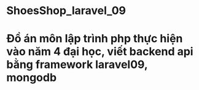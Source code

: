 # ShoesShop_laravel_09
# Đồ án môn lập trình php thực hiện vào năm 4 đại học, viết backend api bằng framework laravel09, mongodb